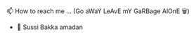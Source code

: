 📫 How to reach me ... (Go aWaY LeAvE mY GaRBage AlOnE 🗑️)
- 🪿 Sussi Bakka amadan

<!---
phendron/phendron is a ✨ special ✨ repository because its `README.md` (this file) appears on your GitHub profile.
You can click the Preview link to take a look at your changes.
--->
